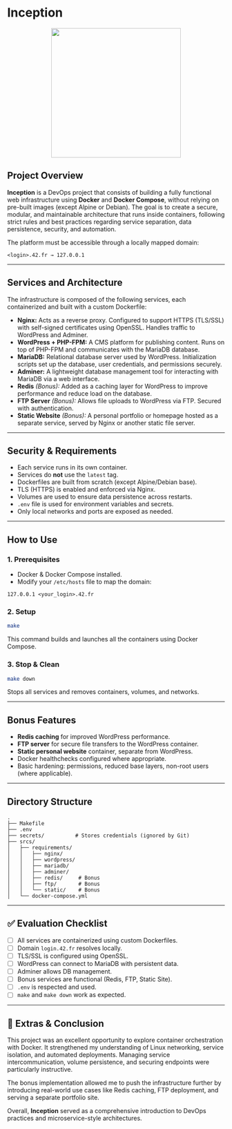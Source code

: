 # Inception
<p align="center">
  <img src="https://github.com/user-attachments/assets/3d4d4c9c-4602-4250-8721-80c2c64e0080" width="300">
</p>

## Project Overview

**Inception** is a DevOps project that consists of building a fully functional web infrastructure using **Docker** and **Docker Compose**, without relying on pre-built images (except Alpine or Debian). The goal is to create a secure, modular, and maintainable architecture that runs inside containers, following strict rules and best practices regarding service separation, data persistence, security, and automation.

The platform must be accessible through a locally mapped domain:

```
<login>.42.fr → 127.0.0.1
```

---

## Services and Architecture

The infrastructure is composed of the following services, each containerized and built with a custom Dockerfile:

- **Nginx:** Acts as a reverse proxy. Configured to support HTTPS (TLS/SSL) with self-signed certificates using OpenSSL. Handles traffic to WordPress and Adminer.
- **WordPress + PHP-FPM:** A CMS platform for publishing content. Runs on top of PHP-FPM and communicates with the MariaDB database.
- **MariaDB:** Relational database server used by WordPress. Initialization scripts set up the database, user credentials, and permissions securely.
- **Adminer:** A lightweight database management tool for interacting with MariaDB via a web interface.
- **Redis** *(Bonus):* Added as a caching layer for WordPress to improve performance and reduce load on the database.
- **FTP Server** *(Bonus):* Allows file uploads to WordPress via FTP. Secured with authentication.
- **Static Website** *(Bonus):* A personal portfolio or homepage hosted as a separate service, served by Nginx or another static file server.

---

## Security & Requirements

- Each service runs in its own container.
- Services do **not** use the `latest` tag.
- Dockerfiles are built from scratch (except Alpine/Debian base).
- TLS (HTTPS) is enabled and enforced via Nginx.
- Volumes are used to ensure data persistence across restarts.
- `.env` file is used for environment variables and secrets.
- Only local networks and ports are exposed as needed.

---

## How to Use

### 1. Prerequisites

- Docker & Docker Compose installed.
- Modify your `/etc/hosts` file to map the domain:

```
127.0.0.1 <your_login>.42.fr
```

### 2. Setup

```bash
make
```

This command builds and launches all the containers using Docker Compose.

### 3. Stop & Clean

```bash
make down
```

Stops all services and removes containers, volumes, and networks.

---

## Bonus Features

- **Redis caching** for improved WordPress performance.
- **FTP server** for secure file transfers to the WordPress container.
- **Static personal website** container, separate from WordPress.
- Docker healthchecks configured where appropriate.
- Basic hardening: permissions, reduced base layers, non-root users (where applicable).

---

## Directory Structure

```
.
├── Makefile
├── .env
├── secrets/          # Stores credentials (ignored by Git)
├── srcs/
│   ├── requirements/
│   │   ├── nginx/
│   │   ├── wordpress/
│   │   ├── mariadb/
│   │   ├── adminer/
│   │   ├── redis/     # Bonus
│   │   ├── ftp/       # Bonus
│   │   └── static/    # Bonus
│   └── docker-compose.yml
```

---

## ✅ Evaluation Checklist

- [ ]  All services are containerized using custom Dockerfiles.
- [ ]  Domain `login.42.fr` resolves locally.
- [ ]  TLS/SSL is configured using OpenSSL.
- [ ]  WordPress can connect to MariaDB with persistent data.
- [ ]  Adminer allows DB management.
- [ ]  Bonus services are functional (Redis, FTP, Static Site).
- [ ]  `.env` is respected and used.
- [ ]  `make` and `make down` work as expected.

---

## 🧩 Extras & Conclusion

This project was an excellent opportunity to explore container orchestration with Docker. It strengthened my understanding of Linux networking, service isolation, and automated deployments. Managing service intercommunication, volume persistence, and securing endpoints were particularly instructive.

The bonus implementation allowed me to push the infrastructure further by introducing real-world use cases like Redis caching, FTP deployment, and serving a separate portfolio site.

Overall, **Inception** served as a comprehensive introduction to DevOps practices and microservice-style architectures.
